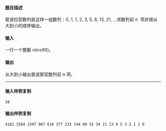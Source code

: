 #### 题目描述

斐波拉契数列是这样一组数列：0, 1, 1, 2, 3, 5, 8, 13, 21, ...求数列前 n  项并按从大到小的顺序输出。

#### 输入

一行一个整数 n(n≤90)。

#### 输出

从大到小输出斐波那契数列前 n 项。

___

#### 输入样例复制

```
20
```

#### 输出样例复制

```
4181 2584 1597 987 610 377 233 144 89 55 34 21 13 8 5 3 2 1 1 0
```